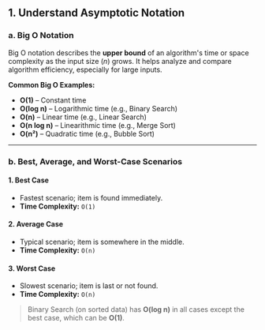 ## 1. Understand Asymptotic Notation

### a. Big O Notation
Big O notation describes the **upper bound** of an algorithm's time or space complexity as the input size (*n*) grows. It helps analyze and compare algorithm efficiency, especially for large inputs.

**Common Big O Examples:**
- **O(1)** – Constant time
- **O(log n)** – Logarithmic time (e.g., Binary Search)
- **O(n)** – Linear time (e.g., Linear Search)
- **O(n log n)** – Linearithmic time (e.g., Merge Sort)
- **O(n²)** – Quadratic time (e.g., Bubble Sort)

---

### b. Best, Average, and Worst-Case Scenarios

#### 1. Best Case
- Fastest scenario; item is found immediately.
- **Time Complexity:** `O(1)`

#### 2. Average Case
- Typical scenario; item is somewhere in the middle.
- **Time Complexity:** `O(n)`

#### 3. Worst Case
- Slowest scenario; item is last or not found.
- **Time Complexity:** `O(n)`


> Binary Search (on sorted data) has **O(log n)** in all cases except the best case, which can be **O(1)**.
